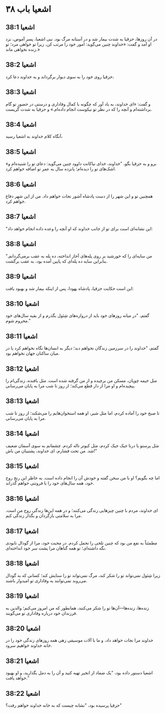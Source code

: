 # اشعیا باب ۳۸

## اشعیا 38:1
در آن روزها، حزقیا به شدت بیمار شد و در آستانه مرگ بود. نبی اشعیا، پسر آموص، نزد او آمد و گفت: «خداوند چنین می‌گوید: امور خود را مرتب کن، زیرا تو خواهی مرد؛ تو زنده نخواهی ماند.»

## اشعیا 38:2
حزقیا روی خود را به سوی دیوار برگرداند و به خداوند دعا کرد،

## اشعیا 38:3
و گفت: «ای خداوند، به یاد آور که چگونه با کمال وفاداری و درستی در حضور تو گام برداشته‌ام و آنچه را که در نظر تو نیکوست انجام داده‌ام.» و حزقیا به شدت گریست.

## اشعیا 38:4
آنگاه کلام خداوند به اشعیا رسید،

## اشعیا 38:5
«برو و به حزقیا بگو، "خداوند، خدای نیاکانت داوود چنین می‌گوید: دعای تو را شنیده‌ام و اشک‌های تو را دیده‌ام؛ پانزده سال به عمر تو اضافه خواهم کرد.

## اشعیا 38:6
همچنین تو و این شهر را از دست پادشاه آشور نجات خواهم داد. من از این شهر دفاع خواهم کرد.

## اشعیا 38:7
"این نشانه‌ای است برای تو از جانب خداوند که او آنچه را وعده داده انجام خواهد داد:

## اشعیا 38:8
من سایه‌ای را که خورشید بر روی پله‌های آحاز انداخته، ده پله به عقب برمی‌گردانم." بنابراین سایه ده پله‌ای که پایین آمده بود، به عقب برگشت.

## اشعیا 38:9
این است حکایت حزقیا، پادشاه یهودا، پس از اینکه بیمار شد و بهبود یافت:

## اشعیا 38:10
گفتم، "در میانه روزهای خود باید از دروازه‌های شِئول بگذرم و از بقیه سال‌های خود محروم شوم."

## اشعیا 38:11
گفتم، "خداوند را در سرزمین زندگان نخواهم دید؛ دیگر به انسان‌ها نگاه نخواهم کرد یا در میان ساکنان جهان نخواهم بود.

## اشعیا 38:12
مثل خیمه چوپان، مسکن من برچیده و از من گرفته شده است. مثل بافنده، زندگی‌ام را پیچیده‌ام و او مرا از دار قطع می‌کند؛ از روز تا شب مرا به پایان می‌رسانی.

## اشعیا 38:13
تا صبح خود را آماده کردم، اما مثل شیر، او همه استخوان‌هایم را می‌شکند؛ از روز تا شب مرا به پایان می‌رسانی.

## اشعیا 38:14
مثل پرستو یا درنا جیک جیک کردم، مثل کبوتر ناله کردم. چشمانم به سوی آسمان ضعیف شد. من تحت فشارم، ای خداوند، پشتیبان من باش!"

## اشعیا 38:15
اما چه بگویم؟ او با من سخن گفته و خودش آن را انجام داده است. به خاطر این رنج روح خود، همه سال‌های خود را با فروتنی خواهم گذراند.

## اشعیا 38:16
ای خداوند، مردم با چنین چیزهایی زندگی می‌کنند؛ و در همه این‌ها زندگی روح من است. مرا به سلامتی بازگردان و بگذار زندگی کنم.

## اشعیا 38:17
مطمئناً به نفع من بود که چنین تلخی را تحمل کردم. در محبت خود، مرا از گودال نابودی نگه داشته‌ای؛ تو همه گناهان مرا پشت سر خود انداخته‌ای.

## اشعیا 38:18
زیرا شِئول نمی‌تواند تو را شکر کند، مرگ نمی‌تواند تو را ستایش کند؛ کسانی که به گودال می‌روند نمی‌توانند به وفاداری تو امیدوار باشند.

## اشعیا 38:19
زنده‌ها، زنده‌ها—آن‌ها تو را شکر می‌کنند، همانطور که من امروز می‌کنم؛ والدین به فرزندان خود درباره وفاداری تو می‌گویند.

## اشعیا 38:20
خداوند مرا نجات خواهد داد، و ما با آلات موسیقی زهی همه روزهای زندگی خود را در خانه خداوند خواهیم سرود.

## اشعیا 38:21
اشعیا دستور داده بود، "یک ضماد از انجیر تهیه کنید و آن را به دمل بگذارید، و او بهبود خواهد یافت."

## اشعیا 38:22
حزقیا پرسیده بود، "نشانه چیست که به خانه خداوند خواهم رفت؟"
